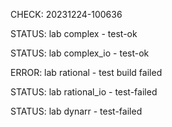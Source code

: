 CHECK: 20231224-100636
STATUS: lab complex - test-ok
STATUS: lab complex_io - test-ok
ERROR: lab rational - test build failed
STATUS: lab rational_io - test-failed
STATUS: lab dynarr - test-failed
